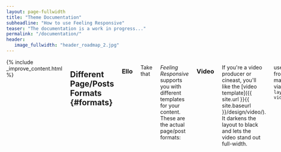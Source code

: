 ```yaml
---
layout: page-fullwidth
title: "Theme Documentation"
subheadline: "How to use Feeling Responsive"
teaser: "The documentation is a work in progress..."
permalink: "/documentation/"
header:
   image_fullwidth: "header_roadmap_2.jpg"
---
```

<div class="row">

<div class="medium-8 medium-pull-4 columns" markdown="1">
{% include _improve_content.html %}

## Different Page/Posts Formats   {#formats}

### Ello
Take that

*Feeling Responsive* supports you with different templates for your content. These are the actual page/post formats:

### Video
If you're a video producer or cineast, you'll like the [video template]({{ site.url }}{{ site.baseurl }}/design/video/). It darkens the layout to black and lets the video stand out full-width.

use in front matter via: `layout: video`

<small markdown="1">[Up to table of contents](#toc)</small>
{: .text-right }


> Age is an issue of mind over matter. If you don't mind, it doesn't matter.
<cite>Mark Twain</cite>

<small markdown="1">[Up to table of contents](#toc)</small>
{: .text-right }


## Comments

<small markdown="1">[Up to table of contents](#toc)</small>
{: .text-right }


## Responsive Videos

<div class="flex-video">
        <iframe width="1280" height="720" src="//www.youtube.com/embed/WoHxoz_0ykI" frameborder="0" allowfullscreen></iframe>
</div>

### Code to use for flexible videos

{% highlight html %}
<div class="flex-video">
  <iframe with video />
</div>
{% endhighlight %}


<img class="t60" src="{{ site.urlimg }}header_homepage_13.jpg" alt="">

## Images: Title, Thumbnails, Homepage   {#images}

There are several types of images you can define via front matter. If you want to change the images used in the header have a look at [Style your Header]({{ site.url }}{{ site.baseurl }}/headers/). 


<small markdown="1">[Up to table of contents](#toc)</small>
{: .text-right }


## Create a Table of Contents
{: .t60}

With the Kramdown parser for Markdown you can render a table of contents for your documents. Just insert the following HTML in your post before the actual content. More information on [»Automatic ›Table of Contents‹ Generation«][1].

### Foundation panel version

{% highlight html %}
<div class="panel radius" markdown="1">
**Table of Contents**
{: #toc }
*  TOC
{:toc}
</div>
{% endhighlight %}
<small markdown="1">[Up to table of contents](#toc)</small>
{: .text-right }


~~~
{% raw %}{% include alert info='<em>Feeling Responsive</em> is listed on <a href="http://jekyllthemes.org/">http://jekyllthemes.org</a>' %}{% endraw %}
~~~

{% include alert info='<em>Feeling Responsive</em> is listed on <a href="http://jekyllthemes.org/">http://jekyllthemes.org</a>' %}

<small markdown="1">[Up to table of contents](#toc)</small>
{: .text-right }


{% include _improve_content.html %}

</div><!-- /.medium-8.columns -->
</div><!-- /.row -->

 [1]: http://kramdown.gettalong.org/converter/html.html#toc
 [2]: {{ site.url }}{{ site.baseurl }}/blog/
 [3]: http://srobbin.com/jquery-plugins/backstretch/
 [4]: #
 [5]: #
 [6]: #
 [7]: #
 [8]: #
 [9]: #
 [10]: #